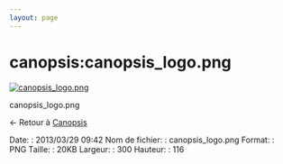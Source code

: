 ```yaml
---
layout: page
---
```


canopsis:canopsis\_logo.png
===========================

[![canopsis\_logo.png](..//assets/media/canopsis/canopsis_logo.png@cache=&w=300&h=116 "canopsis_logo.png")](..//assets/media/canopsis/canopsis_logo.png@cache= "Afficher le fichier original")

canopsis\_logo.png

← Retour à [Canopsis](../../canopsis/start.html "canopsis:start")

Date:
:   2013/03/29 09:42
Nom de fichier:
:   canopsis\_logo.png
Format:
:   PNG
Taille:
:   20KB
Largeur:
:   300
Hauteur:
:   116

